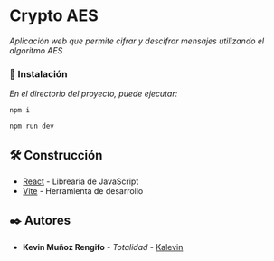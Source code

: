 # Crypto AES

_Aplicación web que permite cifrar y descifrar mensajes utilizando el algoritmo AES_

### 🔧 Instalación

_En el directorio del proyecto, puede ejecutar:_

```
npm i
```
```
npm run dev
```

## 🛠️ Construcción

* [React](https://reactjs.org/) - Librearia de JavaScript
* [Vite](https://vitejs.dev/) - Herramienta de desarrollo

## ✒️ Autores

* **Kevin Muñoz Rengifo** - *Totalidad* - [Kalevin](https://github.com/Kalevins)
